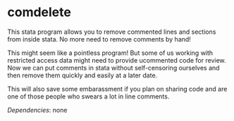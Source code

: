 # comdelete
This stata program allows you to remove commented lines and sections from inside stata. No more need to remove comments by hand!

This might seem like a pointless program! But some of us working with restricted access data might need to provide ucommented code for review. Now we can put comments in stata without self-censoring ourselves and then  remove them quickly and easily at a later date.

This will also save some embarassment if you plan on sharing code and are one of those people who swears a lot in line comments.


*Dependencies*: none
